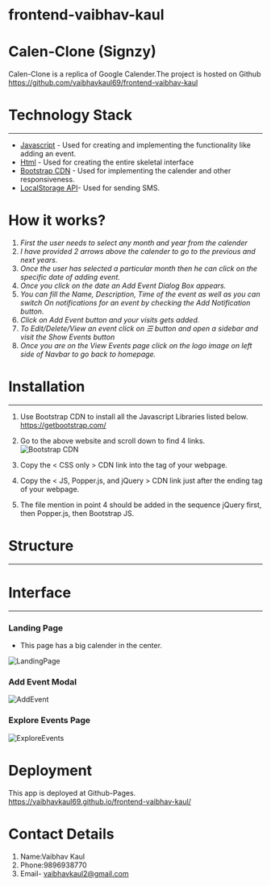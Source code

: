 # frontend-vaibhav-kaul

# Calen-Clone (Signzy) #
Calen-Clone is a replica of Google Calender.The project is hosted on Github https://github.com/vaibhavkaul69/frontend-vaibhav-kaul
# Technology Stack  #
---
* [Javascript](https://www.w3schools.com/js/js_intro.asp) - Used for creating and implementing the functionality like adding an event.
* [Html](https://www.w3schools.com/html/) - Used for creating the entire skeletal interface
* [Bootstrap CDN](https://getbootstrap.com/) - Used for implementing the calender and other responsiveness.
* [LocalStorage API](https://developer.mozilla.org/en-US/docs/Web/API/Window/localStorage)- Used for sending SMS.

# How it works?
1. *First the user needs to select any month and year from the calender*
2. *I have provided 2 arrows above the calender to go to the previous and next years.*
3. *Once the user has selected a particular month then he can click on the specific date of adding event.*
4. *Once you click on the date an Add Event Dialog Box appears.*
4. *You can fill the Name, Description, Time of the event as well as you can switch On notifications for an event by checking the Add Notification button.*
5. *Click on Add Event button and your visits gets added.*
6. *To Edit/Delete/View an event click on ☰ button and open a sidebar and visit the Show Events button*
7. *Once you are on the View Events page click on the logo image on left side of Navbar to go back to homepage.*

# Installation #
---
1. Use Bootstrap CDN to install all the Javascript Libraries listed below.
    https://getbootstrap.com/

2. Go to the above website and scroll down to find 4 links.
![Bootstrap CDN](https://i.imgur.com/3Sevt3E.png)

3. Copy the < CSS only > CDN link into the <head></head> tag of your webpage.

4. Copy the < JS, Popper.js, and jQuery > CDN link just after the ending </body> tag of your webpage.
   
5. The file mention in point 4 should be added in the sequence  jQuery first, then Popper.js, then Bootstrap JS.

# Structure
---
# Interface #
---
 ### Landing Page ### 
 * This page has a big calender in the center.
    
 ![LandingPage](https://i.imgur.com/X7OqKkz.png)

### Add Event Modal ###

![AddEvent](https://i.imgur.com/TsLAeHt.png)

### Explore Events Page ###

![ExploreEvents](https://i.imgur.com/WRvhrl6.png)

# Deployment
This app is deployed at Github-Pages.  https://vaibhavkaul69.github.io/frontend-vaibhav-kaul/

# Contact Details
1. Name:Vaibhav Kaul
2. Phone:9896938770
3. Email- vaibhavkaul2@gmail.com



